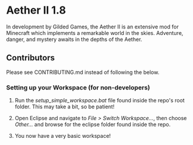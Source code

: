 Aether II 1.8
======

In development by Gilded Games, the Aether II is an extensive mod for Minecraft which implements a remarkable world in the skies. Adventure, danger, and mystery awaits in the depths of the Aether.

## Contributors
Please see CONTRIBUTING.md instead of following the below.

### Setting up your Workspace (for non-developers)

1. Run the _setup_simple_workspace.bat_ file found inside the repo's root folder. This may take a bit, so be patient!

2. Open Eclipse and navigate to _File > Switch Workspace..._, then choose _Other..._ and browse for the eclipse folder found inside the repo.

3. You now have a very basic workspace!
